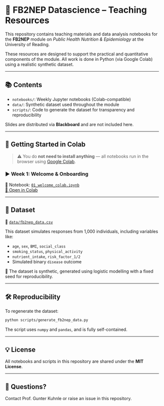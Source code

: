 # 🧪 FB2NEP Datascience – Teaching Resources

This repository contains teaching materials and data analysis notebooks for the **FB2NEP** module on *Public Health Nutrition & Epidemiology* at the University of Reading.

These resources are designed to support the practical and quantitative components of the module. All work is done in Python (via Google Colab) using a realistic synthetic dataset.

---

## 📚 Contents

- `notebooks/`: Weekly Jupyter notebooks (Colab-compatible)
- `data/`: Synthetic dataset used throughout the module
- `scripts/`: Code to generate the dataset for transparency and reproducibility

Slides are distributed via **Blackboard** and are not included here.

---

## 🔗 Getting Started in Colab

> ⚠️ You do **not need to install anything** — all notebooks run in the browser using [Google Colab](https://colab.research.google.com).

### ▶️ Week 1: Welcome & Onboarding

📓 Notebook: [`01_welcome_colab.ipynb`](notebooks/01_welcome_colab.ipynb)  
<a href="https://colab.research.google.com/github/ggkuhnle/FB2NEP_datascience/blob/main/notebooks/01_welcome_colab.ipynb" target="_blank">🚀 Open in Colab</a>

---

## 📁 Dataset

📄 [`data/fb2nep_data.csv`](data/fb2nep_data.csv)

This dataset simulates responses from 1,000 individuals, including variables like:

- `age`, `sex`, `BMI`, `social_class`
- `smoking_status`, `physical_activity`
- `nutrient_intake`, `risk_factor_1/2`
- Simulated binary `disease` outcome

🧬 The dataset is synthetic, generated using logistic modelling with a fixed seed for reproducibility.

---

## 🛠️ Reproducibility

To regenerate the dataset:

```bash
python scripts/generate_fb2nep_data.py
```

The script uses `numpy` and `pandas`, and is fully self-contained.

---

## 💡 License

All notebooks and scripts in this repository are shared under the **MIT License**.

---

## 🙋 Questions?

Contact Prof. Gunter Kuhnle or raise an issue in this repository.
